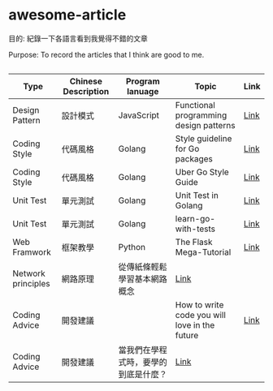 # awesome-article
目的: 紀錄一下各語言看到我覺得不錯的文章<br>

Purpose: To record the articles that I think are good to me.
##
| Type | Chinese Description| Program lanuage | Topic   | Link
| ------ | ------ | ------ | ------ | ------ |
| Design Pattern  | 設計模式| JavaScript  |Functional programming design patterns | [Link](https://vimeo.com/113588389/)
| Coding Style | 代碼風格| Golang  |Style guideline for Go packages | [Link](https://rakyll.org/style-packages/) 
| Coding Style | 代碼風格| Golang  |Uber Go Style Guide | [Link](https://github.com/uber-go/guide/blob/master/style.md) 
|Unit Test | 單元測試| Golang  |Unit Test in Golang | [Link](https://medium.com/tunaiku-tech/unit-test-in-golang-57a2a896d90d) 
|Unit Test | 單元測試| Golang  |learn-go-with-tests | [Link](https://github.com/quii/learn-go-with-tests) 
|Web Framwork | 框架教學 | Python  |The Flask Mega-Tutorial | [Link](https://blog.miguelgrinberg.com/post/the-flask-mega-tutorial-part-i-hello-world) 
|Network principles | 網路原理|從傳紙條輕鬆學習基本網路概念 | [Link](https://hulitw.medium.com/learning-tcp-ip-http-via-sending-letter-5d3299203660) 
|Coding Advice | 開發建議|    |How to write code you will love in the future | [Link](https://medium.com/free-code-camp/how-to-write-code-you-will-love-in-the-future-ee5decae5ce4) 
|Coding Advice | 開發建議|當我們在學程式時，要學的到底是什麼？ | [Link](https://hulitw.medium.com/learn-coding-9c572c2fb2) 

